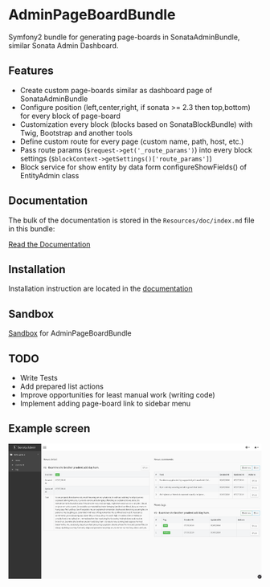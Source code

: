 AdminPageBoardBundle
====================

Symfony2 bundle for generating page-boards in SonataAdminBundle, similar Sonata Admin Dashboard.

Features
------------

- Create custom page-boards similar as dashboard page of SonataAdminBundle
- Configure position (left,center,right, if sonata >= 2.3 then top,bottom) for every block of page-board
- Customization every block (blocks based on SonataBlockBundle) with Twig, Bootstrap and another tools
- Define custom route for every page (custom name, path, host, etc.)
- Pass route params (`$request->get('_route_params')`) into every block settings (`$blockContext->getSettings()['route_params']`)
- Block service for show entity by data form configureShowFields() of EntityAdmin class


Documentation
------------

The bulk of the documentation is stored in the `Resources/doc/index.md` file in this bundle:

[Read the Documentation](https://github.com/suncat2000/AdminPageBoardBundle/tree/master/Resources/doc/index.md)

Installation
------------

Installation instruction are located in the [documentation](https://github.com/suncat2000/AdminPageBoardBundle/tree/master/Resources/doc/index.md)

Sandbox
------------

[Sandbox](https://github.com/suncat2000/admin-page-board-sandbox) for AdminPageBoardBundle

TODO
------------

- Write Tests
- Add prepared list actions
- Improve opportunities for least manual work (writing code)
- Implement adding page-board link to sidebar menu

Example screen
------------
![](https://raw.githubusercontent.com/suncat2000/AdminPageBoardBundle/master/Resources/doc/screen1.png)